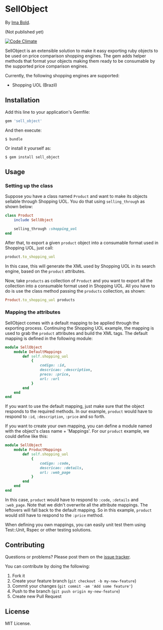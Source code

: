 # SellObject

By [Ima Bold](http://imabold.com).

(Not published yet)

[![Code Climate](https://codeclimate.com/github/imaboldcompany/sell_object.png)](https://codeclimate.com/github/imaboldcompany/sell_object)

SellObject is an extensible solution to make it easy exporting ruby objects to be used on price comparison shopping engines. The gem adds helper methods that format your objects making them ready to be consumable by the supported price comparison engines.

Currently, the following shopping engines are supported:

* Shopping UOL (Brazil)

## Installation

Add this line to your application's Gemfile:

```ruby
gem 'sell_object'
```

And then execute:

    $ bundle

Or install it yourself as:

    $ gem install sell_object

## Usage

### Setting up the class

Suppose you have a class named `Product` and want to make its objects sellable through Shopping UOL. 
You do that using `selling_through` as shown below:

```ruby
class Product
	include SellObject

	selling_through :shopping_uol
end
```

After that, to export a given `product` object into a consumable format used in Shopping UOL, just call:

```ruby
product.to_shopping_uol
```

In this case, this will generate the XML used by Shopping UOL in its search engine, based on the `product` attributes.

Now, take `products` as collection of `Product` and you want to export all the collection into a consumable format used in Shopping UOL. All you have to do is use the class method passing the `products` collection, as shown:

```ruby
Product.to_shopping_uol products
```

### Mapping the attributes

SellObject comes with a default mapping to be applied through the exporting process. Continuing the Shopping UOL example, the mapping is used to grab the `product` attributes and build the XML tags. The default mapping is defined in the following module:

```ruby
module SellObject
	module DefaultMappings
		def self.shopping_uol
			{ 
				codigo: :id, 
				descricao: :description, 
				preco: :price,
				url: :url  
			}
		end
	end	
end
```
If you want to use the default mapping, just make sure that the object responds to the required methods. In our example, `product` would have to respond to `:id`, `:description`, `:price` and so forth.

If you want to create your own mapping, you can define a module named with the object's class name + 'Mappings'. For our `product` example, we could define like this:

```ruby
module SellObject
	module ProductMappings
		def self.shopping_uol
			{ 
				codigo: :code, 
				descricao: :details,
				url: :web_page  
			}
		end
	end	
end
```
In this case, `product` would have to respond to `:code`, `:details` and `:web_page`. Note that we didn't overwrite all the attribute mappings. The leftovers will fall back to the default mapping. So in this example, `product` would still have to respond to the `:price` method.

When defining you own mappings, you can easily unit test them using Test::Unit, Rspec or other testing solutions.

## Contributing

Questions or problems? Please post them on the [issue tracker](https://github.com/imaboldcompany/sell_object/issues).

You can contribute by doing the following:

1. Fork it
2. Create your feature branch (`git checkout -b my-new-feature`)
3. Commit your changes (`git commit -am 'Add some feature'`)
4. Push to the branch (`git push origin my-new-feature`)
5. Create new Pull Request

## License

MIT License.
